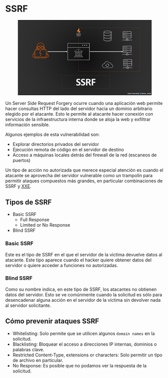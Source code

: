 # SSRF

<figure><img src="../../../.gitbook/assets/image (3) (2).png" alt=""><figcaption></figcaption></figure>

Un Server Side Request Forgery ocurre cuando una aplicación web permite hacer consultas HTTP del lado del servidor hacia un dominio arbitrario elegido por el atacante. Esto le permite al atacante hacer conexión con servicios de la infraestructura interna donde se aloja la web y exfiltrar información sensible.

Algunos ejemplos de esta vulnerabilidad son:

* Explorar directorios privados del servidor
* Ejecución remota de código en el servidor de destino
* Acceso a máquinas locales detrás del firewall de la red (escaneos de puertos)

Un tipo de acción no autorizada que merece especial atención es cuando el atacante se aprovecha del servidor vulnerable como un trampolín para permitir ataques compuestos más grandes, en particular combinaciones de SSRF y [XXE](xxe.md).

## Tipos de SSRF

* Basic SSRF
  * Full Response
  * Limited or No Response&#x20;
* Blind SSRF

### Basic SSRF

Este es el tipo de SSRF en el que el servidor de la víctima devuelve datos al atacante. Este tipo aparece cuando el hacker quiere obtener datos del servidor o quiere acceder a funciones no autorizadas.

### Blind SSRF

Como su nombre indica, en este tipo de SSRF, los atacantes no obtienen datos del servidor. Esto se ve comúnmente cuando la solicitud es sólo para desencadenar alguna acción en el servidor de la víctima sin devolver nada al servidor solicitante.

## Cómo prevenir ataques SSRF

* Whitelisting: Solo permite que se utilicen algunos `domain names` en la solicitud.
* Blacklisting: Bloquear el acceso a direcciones IP internas, dominios o palabras clave.
* Restricted Content-Type, extensions or characters: Solo permitir un tipo de archivo en particular.
* No Response: Es posible que no podamos ver la respuesta de la solicitud.
